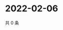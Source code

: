 # 2022-02-06

共 0 条

<!-- BEGIN WEIBO -->
<!-- 最后更新时间 Sun Feb 06 2022 16:12:31 GMT+0800 (China Standard Time) -->

<!-- END WEIBO -->
